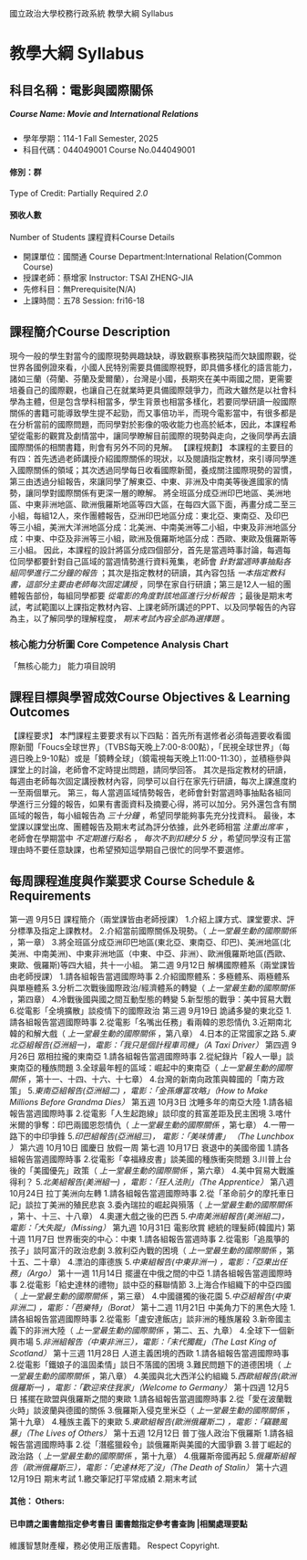 國立政治大學校務行政系統 教學大綱 Syllabus
# 教學大綱 Syllabus
##  科目名稱：電影與國際關係
#####  Course Name: Movie and International Relations
  * 學年學期：114-1 Fall Semester, 2025 
  * 科目代碼：044049001 Course No.044049001
#### 修別：群
Type of Credit: Partially Required 
_2.0_
#### 預收人數
Number of Students
課程資料Course Details
  * 開課單位：國關通 Course Department:International Relation(Common Course) 
  * 授課老師：蔡增家 Instructor: TSAI ZHENG-JIA 
  * 先修科目：無Prerequisite(N/A)
  * 上課時間：五78 Session: fri16-18
##  課程簡介Course Description
現今一般的學生對當今的國際現勢興趣缺缺，導致觀察事務狹隘而欠缺國際觀，從世界各國例證來看，小國人民特別需要具備國際視野，即具備多樣化的語言能力，諸如三蘭（荷蘭、芬蘭及愛爾蘭），台灣是小國，長期夾在美中兩國之間，更需要培養自己的國際觀，也讓自己在就業時更具備國際競爭力，而政大雖然是以社會科學為主體，但是包含學科相當多，學生背景也相當多樣化，若要同學研讀一般國際關係的書籍可能導致學生提不起勁，而又事倍功半，而現今電影當中，有很多都是在分析當前的國際問題，而同學對於影像的吸收能力也高於紙本，因此，本課程希望從電影的觀賞及劇情當中，讓同學瞭解目前國際的現勢與走向，之後同學再去讀國際關係的相關書籍，則會有另外不同的見解。
【課程規劃】
本課程的主要目的有四：首先透過老師講授介紹國際關係的現狀，以及閱讀指定教材，來引導同學進入國際關係的領域；其次透過同學每日收看國際新聞，養成關注國際現勢的習慣，第三由透過分組報告，來讓同學了解東亞、中東、非洲及中南美等後進國家的情勢，讓同學對國際關係有更深一層的瞭解。
將全班區分成亞洲印巴地區、美洲地區、中東非洲地區、歐洲俄羅斯地區等四大區，在每四大區下面，再畫分成二至三小組，每組12人，來作團體報告，亞洲印巴地區分成：東北亞、東南亞、及印巴等三小組，美洲大洋洲地區分成：北美洲、中南美洲等二小組，中東及非洲地區分成：中東、中亞及非洲等三小組，歐洲及俄羅斯地區分成：西歐、東歐及俄羅斯等三小組。
因此，本課程的設計將區分成四個部分，首先是當週時事討論，每週每位同學都要針對自己區域的當週情勢進行資料蒐集，老師會 _針對當週時事抽點各組同學進行二分鐘的報告_ ；其次是指定教材的研讀，其內容包括 _一本指定教科書，這部分主要由老師每次固定講授_ ，同學在家自行研讀；第三是12人一組的團體報告部份，每組同學都要 _從電影的角度對該地區進行分析報告_ ；最後是期末考試，考試範圍以上課指定教材內容、上課老師所講述的PPT、以及同學報告的內容為主，以了解同學的理解程度， _期末考試內容全部為選擇題_ 。
###  核心能力分析圖 Core Competence Analysis Chart
「無核心能力」 
能力項目說明
##  課程目標與學習成效Course Objectives & Learning Outcomes 
【課程要求】
本門課程主要要求有以下四點：首先所有選修者必須每週要收看國際新聞「Foucs全球世界」（TVBS每天晚上7:00-8:00點），「民視全球世界」（每週日晚上9-10點）或是「鏡轉全球」（鏡電視每天晚上11:00-11:30），並積極參與課堂上的討論，老師會不定時提出問題，請同學回答。
其次是指定教材的研讀，每週由老師每次固定講授教材內容，同學可以自行在家先行研讀，每次上課進度約一至兩個單元。
第三，每人當週區域情勢報告，老師會針對當週時事抽點各組同學進行三分鐘的報告，如果有書面資料及摘要心得，將可以加分。另外還包含有關區域的報告，每小組報告為 _三十分鐘_ ，希望同學能夠事先充分找資料。
最後，本堂課以課堂出席、團體報告及期末考試為評分依據，此外老師相當 _注重出席率_ ，老師會在學期當中 _不定期進行點名_ ， _每次不到扣總分_ _5_ _分_ ，希望同學沒有正當理由時不要任意缺課，也希望預知這學期自己很忙的同學不要選修。
##  每周課程進度與作業要求 Course Schedule & Requirements
第一週 9月5日 課程簡介（兩堂課皆由老師授課）
1.介紹上課方式、課堂要求、評分標準及指定上課教材。
2.介紹當前國際關係及現勢。（ _上一堂最生動的國際關係_ ，第一章）
3.將全班區分成亞洲印巴地區(東北亞、東南亞、印巴)、美洲地區(北美洲、中南美洲)、中東非洲地區（中東、中亞、非洲）、歐洲俄羅斯地區(西歐、東歐、俄羅斯)等四大組，共十一小組。
第二週 9月12日 解構國際體系（兩堂課皆由老師授課）
1.請各組報告當週國際時事
2.介紹國際體系：多極體系、兩極體系與單極體系
3.分析二次戰後國際政治/經濟體系的轉變（ _上一堂最生動的國際關係_ ，第四章）
4.冷戰後國與國之間互動型態的轉變
5.新型態的戰爭：美中貿易大戰
6.從電影「全境擴散」談疫情下的國際政治
第三週 9月19日 詭譎多變的東北亞
1.請各組報告當週國際時事
2.從電影「名嘴出任務」看兩韓的恩怨情仇
3.近期南北韓的和解大戲（ _上一堂最生動的國際關係_ ，第八章）
4.日本的正常國家之路
5._東北亞組報告(亞洲組一)，電影：「我只是個計程車司機」（A Taxi Driver）_
第四週 9月26日 眾相拉攏的東南亞
1.請各組報告當週國際時事
2.從紀錄片「殺人一舉」談東南亞的種族問題
3.全球最年輕的區域：崛起中的東南亞（ _上一堂最生動的國際關係_ ，第十一、十四、十六、十七章）
4.台灣的新南向政策與韓國的「南方政策」
5._東南亞組報告(亞洲組二) ，電影：「金孫爆富攻略」（How to Make Millions Before Grandma Dies）_
第五週 10月3日 沈睡多年的南亞大陸
1.請各組報告當週國際時事
2.從電影「人生起跑線」談印度的貧富差距及民主困境
3.喀什米爾的爭奪：印巴兩國恩怨情仇（ _上一堂最生動的國際關係_ ，第七章）
4.一帶一路下的中印爭鋒
5._印巴組報告(亞洲組三)， 電影：「美味情書」_ _（The Lunchbox ）_
第六週 10月10日 國慶日
放假一周
第七週 10月17日 衰退中的美國帝國
1.請各組報告當週國際時事
2.從電影「幸福綠皮書」談美國的種族衝突問題
3.川普上台後的「美國優先」政策（ _上一堂最生動的國際關係_ ，第六章）
4.美中貿易大戰誰得利？
5._北美組報告(美洲組一) ，電影：「狂人法則」（The Apprentice）_
第八週 10月24日 拉丁美洲向左轉
1.請各組報告當週國際時事
2.從「革命前夕的摩托車日記」談拉丁美洲的殖民悲哀
3.委內瑞拉的崛起與殞落（ _上一堂最生動的國際關係_ ，第十、十三、十八章）
4.奧運大戲之後的巴西
5._中南美洲組報告(美洲組二)，電影：「大失蹤」（Missing）_
第九週 10月31日 電影欣賞
總統的理髮師(韓國片)
第十週 11月7日 世界衝突的中心：中東
1.請各組報告當週時事
2.從電影「追風箏的孩子」談阿富汗的政治悲劇
3.敘利亞內戰的困境（ _上一堂最生動的國際關係_ ，第十五、二十章）
4.漂泊的庫德族
5._中東組報告(中東非洲一) ，電影：「亞果出任務」（Argo）_
第十一週 11月14日 擺盪在中俄之間的中亞
1.請各組報告當週國際時事
2.從電影「給史達林的禮物」談中亞的蘇聯情節
3.上海合作組織下的中亞四國（ _上一堂最生動的國際關係_ ，第三章）
4.中國疆獨的後花園
5._中亞組報告(中東非洲二) ，電影：「芭樂特」（Borat）_
第十二週 11月21日 中美角力下的黑色大陸
1.請各組報告當週國際時事
2.從電影「盧安達飯店」談非洲的種族屠殺
3.新帝國主義下的非洲大陸（ _上一堂最生動的國際關係_ ，第二、五、九章）
4.全球下一個新興市場
5._非洲組報告（中東非洲三），電影：「末代獨裁」（The Last King of Scotland）_
第十三週 11月28日 人道主義困境的西歐
1.請各組報告當週國際時事
2.從電影「鐵娘子的溫固柔情」談日不落國的困境
3.難民問題下的道德困境（ _上一堂最生動的國際關係_ ，第八章）
4.美國與北大西洋公約組織
5._西歐組報告(歐洲俄羅斯一) ，電影：「歡迎來住我家」（Welcome to Germany）_
第十四週 12月5日 搖擺在歐盟與俄羅斯之間的東歐
1.請各組報告當週國際時事
2.從「愛在波蘭戰火時」談波蘭與德國的關係
3.俄羅斯入侵克里米亞（ _上一堂最生動的國際關係_ ，第十九章）
4.種族主義下的東歐
5._東歐組報告(歐洲俄羅斯二) ，電影：「竊聽風暴」（The Lives of Others）_
第十五週 12月12日 普丁強人政治下俄羅斯
1.請各組報告當週國際時事
2.從「潛艦獵殺令」談俄羅斯與美國的大國爭霸
3.普丁崛起的政治路（ _上一堂最生動的國際關係_ ，第十九章）
4.俄羅斯帝國再起
5._俄羅斯組報告（歐洲俄羅斯三），電影：「史達林死了沒」（The Death of Stalin）_
第十六週 12月19日 期末考試
1.繳交筆記打平常成績
2.期末考試
####  其他： Others:
####  已申請之圖書館指定參考書目  圖書館指定參考書查詢 |相關處理要點
維護智慧財產權，務必使用正版書籍。 Respect Copyright.